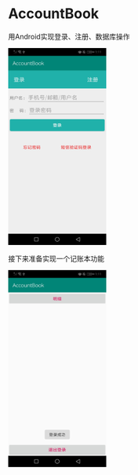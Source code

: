 # AccountBook
用Android实现登录、注册、数据库操作

<img src="https://github.com/ogisosetuna/AccountBook/blob/master/IMG/login.jpg" width="200" height="400" alt="登录"/><br/>

接下来准备实现一个记账本功能

<img src="https://github.com/ogisosetuna/AccountBook/blob/master/IMG/detail.jpg" width="200" height="400" alt="detail"/><br/>
